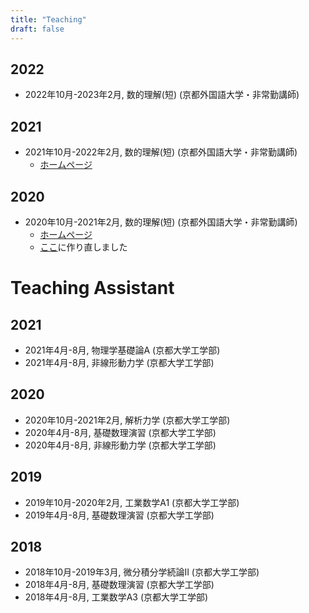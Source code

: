 ```yaml
---
title: "Teaching"
draft: false
---
```


## 2022
- 2022年10月-2023年2月, 数的理解(短) (京都外国語大学・非常勤講師)

## 2021
- 2021年10月-2022年2月, 数的理解(短) (京都外国語大学・非常勤講師)
    - [ホームページ](/teaching/2021-suutekirikai)

## 2020
- 2020年10月-2021年2月, 数的理解(短) (京都外国語大学・非常勤講師)
    - [ホームページ](https://www.notion.so/5b736da8bc5345e4bb5c7feec8825f32)
    - [ここ](/teaching/2020-suutekirikai)に作り直しました

# Teaching Assistant

## 2021
- 2021年4月-8月, 物理学基礎論A (京都大学工学部)
- 2021年4月-8月, 非線形動力学 (京都大学工学部)

## 2020
- 2020年10月-2021年2月, 解析力学 (京都大学工学部)
- 2020年4月-8月, 基礎数理演習 (京都大学工学部)
- 2020年4月-8月, 非線形動力学 (京都大学工学部)

## 2019
- 2019年10月-2020年2月, 工業数学A1 (京都大学工学部)
- 2019年4月-8月, 基礎数理演習 (京都大学工学部)

## 2018
- 2018年10月-2019年3月, 微分積分学続論II (京都大学工学部)
- 2018年4月-8月, 基礎数理演習 (京都大学工学部)
- 2018年4月-8月, 工業数学A3 (京都大学工学部)

